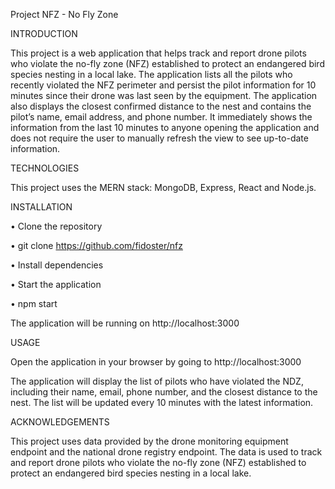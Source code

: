 Project NFZ - No Fly Zone

INTRODUCTION

This project is a web application that helps track and report drone pilots who violate the no-fly zone (NFZ) established to protect an endangered bird species nesting in a local lake. The application lists all the pilots who recently violated the NFZ perimeter and persist the pilot information for 10 minutes since their drone was last seen by the equipment. The application also displays the closest confirmed distance to the nest and contains the pilot’s name, email address, and phone number. It immediately shows the information from the last 10 minutes to anyone opening the application and does not require the user to manually refresh the view to see up-to-date information.

TECHNOLOGIES

This project uses the MERN stack: MongoDB, Express, React and Node.js.

INSTALLATION

•	Clone the repository

•	git clone https://github.com/fidoster/nfz

•	Install dependencies

•	Start the application

•	npm start

The application will be running on http://localhost:3000

USAGE

Open the application in your browser by going to http://localhost:3000

The application will display the list of pilots who have violated the NDZ, including their name, email, phone number, and the closest distance to the nest. The list will be updated every 10 minutes with the latest information.

ACKNOWLEDGEMENTS

This project uses data provided by the drone monitoring equipment endpoint and the national drone registry endpoint. The data is used to track and report drone pilots who violate the no-fly zone (NFZ) established to protect an endangered bird species nesting in a local lake.
